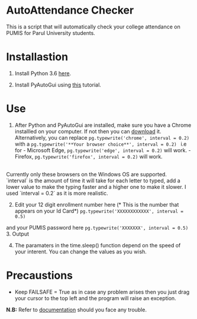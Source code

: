 # AutoAttendance Checker
This is a script that will automatically check your college attendance on PUMIS for Parul University students.
# Installastion 
1. Install Python 3.6 [here](https://www.python.org/downloads/release/python-364/).

2. Install PyAutoGui using [this](https://github.com/asweigart/pyautogui/blob/master/README.md) tutorial.

# Use
1. After Python and PyAutoGui are installed, make sure you have a Chrome installled on your computer. If not then you can [download](https://www.google.com/chrome/) it. Alternatively, you can replace `pg.typewrite('chrome', interval = 0.2)` with a `pg.typewrite('**Your browser choice**', interval = 0.2)
`  i.e for  - Microsoft Edge, `pg.typewrite('edge', interval = 0.2)` will work.
            - Firefox, `pg.typewrite('firefox', interval = 0.2)` will work.
            
<br>   
Currently only these browsers on the Windows OS are supported.
<br>
`interval` is the amount of time it will take for each letter to typed, add a lower value to make the typing faster and a higher one to make it slower. I used `interval = 0.2` as it is more realistic.
            


2. Edit your 12 digit enrollment number here (* This is the number that appears on your Id Card*)
`pg.typewrite('XXXXXXXXXXXX', interval = 0.5)
`

and your PUMIS password here
`pg.typewrite('XXXXXXX', interval = 0.5)
`
3. Output


4. The paramaters in the time.sleep() function depend on the speed of your interent. You can change the values as you wish.

# Precaustions
- Keep FAILSAFE = True as in case any problem arises then you just drag your cursor to the top left and the program will raise an exception.

**N.B:** Refer to [documentation](http://pyautogui.readthedocs.io/en/latest/) should you face any trouble.
